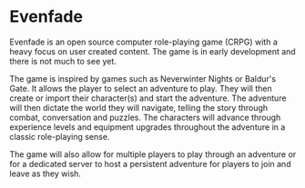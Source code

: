 # Evenfade

Evenfade is an open source computer role-playing game (CRPG) with a heavy focus on user created content. The game is in early development and there is not much to see yet. 

The game is inspired by games such as Neverwinter Nights or Baldur's Gate. It allows the player to select an adventure to play. They will then create or import their character(s) and start the adventure. The adventure will then dictate the world they will navigate, telling the story through combat, conversation and puzzles. The characters will advance through experience levels and equipment upgrades throughout the adventure in a classic role-playing sense.

The game will also allow for multiple players to play through an adventure or for a dedicated server to host a persistent adventure for players to join and leave as they wish.